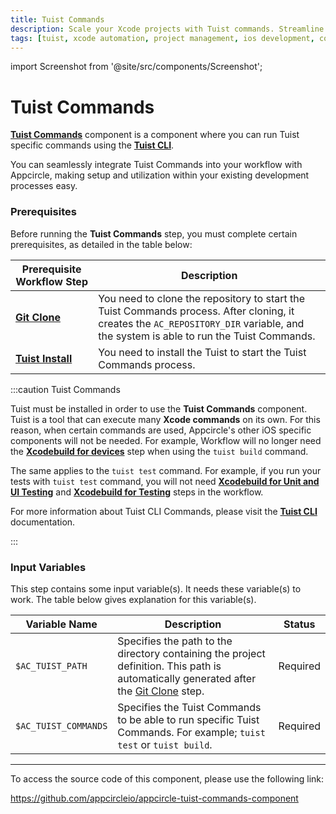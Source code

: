 ```yaml
---
title: Tuist Commands
description: Scale your Xcode projects with Tuist commands. Streamline project management and automate configurations for efficient iOS app development with Tuist.
tags: [tuist, xcode automation, project management, ios development, code generation, tuist command]
---
```


import Screenshot from '@site/src/components/Screenshot';

# Tuist Commands

[**Tuist Commands**](https://docs.tuist.io/cli/auth) component is a component where you can run Tuist specific commands using the [**Tuist CLI**](https://docs.tuist.io/). 

You can seamlessly integrate Tuist Commands into your workflow with Appcircle, making setup and utilization within your existing development processes easy.

### Prerequisites

Before running the **Tuist Commands** step, you must complete certain prerequisites, as detailed in the table below:

| Prerequisite Workflow Step                              | Description                                                                                                                                                                    |
|---------------------------------------------------------|--------------------------------------------------------------------------------------------------------------------------------------------------------------------------------|
| [**Git Clone**](/workflows/common-workflow-steps/git-clone) | You need to clone the repository to start the Tuist Commands process. After cloning, it creates the `AC_REPOSITORY_DIR` variable, and the system is able to run the Tuist Commands. |
| [**Tuist Install**](/workflows/ios-specific-workflow-steps/tuist-install)   | You need to install the Tuist to start the Tuist Commands process.                                                                                                             |

:::caution Tuist Commands

Tuist must be installed in order to use the **Tuist Commands** component. Tuist is a tool that can execute many **Xcode commands** on its own. For this reason, when certain commands are used, Appcircle's other iOS specific components will not be needed. For example, Workflow will no longer need the [**Xcodebuild for devices**](/workflows/ios-specific-workflow-steps/xcodebuild-for-devices) step when using the `tuist build` command. 

The same applies to the `tuist test` command. For example, if you run your tests with `tuist test` command, you will not need [**Xcodebuild for Unit and UI Testing**](/workflows/ios-specific-workflow-steps/xcodebuild-for-unit-and-ui-test) and [**Xcodebuild for Testing**](/workflows/ios-specific-workflow-steps/xcodebuild-for-testing) steps in the workflow.   

For more information about Tuist CLI Commands, please visit the [**Tuist CLI**](https://docs.tuist.io/cli/auth) documentation.

:::

<Screenshot url='https://cdn.appcircle.io/docs/assets/tuistCommandsOrder.png' />

### Input Variables

This step contains some input variable(s). It needs these variable(s) to work. The table below gives explanation for this variable(s).

<Screenshot url='https://cdn.appcircle.io/docs/assets/BE4430New-tuistCommandInput.png' />

| Variable Name        | Description                                                                                                                                                                         | Status   |
|----------------------|-------------------------------------------------------------------------------------------------------------------------------------------------------------------------------------|----------|
| `$AC_TUIST_PATH`     | Specifies the path to the directory containing the project definition. This path is automatically generated after the [Git Clone](/workflows/common-workflow-steps/git-clone) step. | Required |
| `$AC_TUIST_COMMANDS` | Specifies the Tuist Commands to be able to run specific Tuist Commands. For example; `tuist test` or `tuist build`.                                                                     | Required |

---

To access the source code of this component, please use the following link:

https://github.com/appcircleio/appcircle-tuist-commands-component